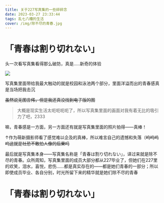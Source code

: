 ```yaml
---
title: 关于227写真集的一些碎碎念
date: 2023-03-27 23:33:44
tags: 乱七八糟的生活
cover: /img/除不尽的青春.jpg
---
```

# 「青春は割り切れない」
头一次看写真集看得那么破防，真是.....新奇的体验

![](/img/除不尽的青春.jpg)

写真集里面带给我最大触动的就是校园和泳池两个部分，里面洋溢而出的青春感真是当场把我击沉

~~虽然说无图言伄，但是我还真没找到电子版的图~~

> 大概是现实生活太呃呃呃呃了，所以写真集里面的画面对我有着无比的吸引力了吧，2333

嘛，青春感是一方面，另一方面还有就是写真集里面的照片拍得——真棒！

↑作为萌新摄影师看了感觉难以企及的真棒，所以难言自己的遗憾和失落（~~呜呜呜呜这就是社恐不敢拍人像的后果吗~~

最后就是写真集本身——写真集名称是「青春は割り切れない」，译过来就是除不尽的青春。众所周知，写真集里面的成员大部分都从227毕业了，但她们在227里的欢笑，泪水，喜悦，悲伤……都是真实存在的——都是她们青春的一部分；所以即使成员毕业、各自分别，时光所留下来的精华就是她们除不尽的青春

# 「青春は割り切れない」